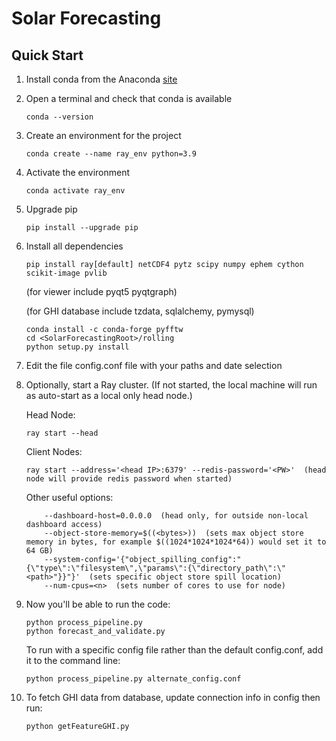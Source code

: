 # Solar Forecasting

## Quick Start

1. Install conda from the Anaconda [site](https://www.anaconda.com/products/individual)
2. Open a terminal and check that conda is available
    ```console
    conda --version
    ```
3. Create an environment for the project     
   ```console
   conda create --name ray_env python=3.9
   ```
4. Activate the environment    
   ```console
   conda activate ray_env
   ```
5. Upgrade pip    
   ```console
   pip install --upgrade pip
   ```
6. Install all dependencies  
    ```console
    pip install ray[default] netCDF4 pytz scipy numpy ephem cython scikit-image pvlib
	```
    (for viewer include pyqt5 pyqtgraph)
    
	(for GHI database include tzdata, sqlalchemy, pymysql)
    
    ```console
    conda install -c conda-forge pyfftw
    cd <SolarForecastingRoot>/rolling
    python setup.py install
    ```

7. Edit the file config.conf file with your paths and date selection

8. Optionally, start a Ray cluster.  (If not started, the local machine will run as auto-start as a local only head node.)

    Head Node:
    ```console
    ray start --head
    ```
    
    Client Nodes:
    ```console
    ray start --address='<head IP>:6379' --redis-password='<PW>'  (head node will provide redis password when started)
    ```
    
    Other useful options:
    ```console
        --dashboard-host=0.0.0.0  (head only, for outside non-local dashboard access)
        --object-store-memory=$((<bytes>))  (sets max object store memory in bytes, for example $((1024*1024*1024*64)) would set it to 64 GB)
        --system-config='{"object_spilling_config":"{\"type\":\"filesystem\",\"params\":{\"directory_path\":\"<path>"}}"}'  (sets specific object store spill location)
        --num-cpus=<n>  (sets number of cores to use for node)
     ```
 
9. Now you'll be able to run the code:
   ```console
   python process_pipeline.py    
   python forecast_and_validate.py
   ```
   To run with a specific config file rather than the default config.conf, add it to the command line:
      ```console
   python process_pipeline.py alternate_config.conf
   ```
    
10. To fetch GHI data from database, update connection info in config then run:
    ```console
    python getFeatureGHI.py
    ```

